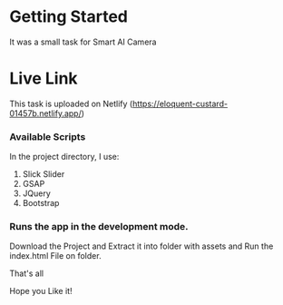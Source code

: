 # Getting Started 

It was a small task for Smart AI Camera

# Live Link
This task is uploaded on Netlify (https://eloquent-custard-01457b.netlify.app/)

### Available Scripts

In the project directory, I use:
1) Slick Slider
2) GSAP
3) JQuery
4) Bootstrap


### Runs the app in the development mode.

Download the Project and Extract it into folder with assets and Run the index.html File on folder.

That's all 

Hope you Like it!
